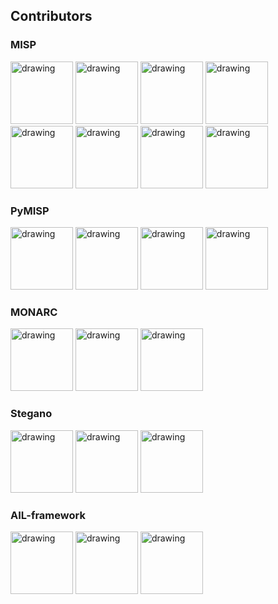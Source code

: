 

## Contributors

### MISP

<!-- contributors-MISP starts -->
<a href="https://github.com/Jakub Onderka"><img src="https://avatars3.githubusercontent.com/u/163343?s=100&v=4" alt="drawing" style="width:100px;"/></a>
<a href="https://github.com/iglocska"><img src="https://avatars1.githubusercontent.com/u/3668672?s=100&v=4" alt="drawing" style="width:100px;"/></a>
<a href="https://github.com/chrisr3d"><img src="https://avatars2.githubusercontent.com/u/16307976?s=100&v=4" alt="drawing" style="width:100px;"/></a>
<a href="https://github.com/mokaddem"><img src="https://avatars3.githubusercontent.com/u/6977223?s=100&v=4" alt="drawing" style="width:100px;"/></a>
<a href="https://github.com/Steve Clement"><img src="https://avatars3.githubusercontent.com/u/362025?s=100&v=4" alt="drawing" style="width:100px;"/></a>
<a href="https://github.com/Richard van den Berg"><img src="https://avatars1.githubusercontent.com/u/1461970?s=100&v=4" alt="drawing" style="width:100px;"/></a>
<a href="https://github.com/Alexandre Dulaunoy"><img src="https://avatars2.githubusercontent.com/u/3309?s=100&v=4" alt="drawing" style="width:100px;"/></a>
<a href="https://github.com/Alex Resnick"><img src="https://avatars2.githubusercontent.com/u/13125104?s=100&v=4" alt="drawing" style="width:100px;"/></a>
<!-- contributors-MISP ends -->


### PyMISP

<!-- contributors-PyMISP starts -->
<a href="https://github.com/Raphaël Vinot"><img src="https://avatars1.githubusercontent.com/u/248875?s=100&v=4" alt="drawing" style="width:100px;"/></a>
<a href="https://github.com/VVX7"><img src="https://avatars2.githubusercontent.com/u/46228229?s=100&v=4" alt="drawing" style="width:100px;"/></a>
<a href="https://github.com/Christophe Vandeplas"><img src="https://avatars0.githubusercontent.com/u/1073662?s=100&v=4" alt="drawing" style="width:100px;"/></a>
<a href="https://github.com/Sebastian Wagner"><img src="https://avatars1.githubusercontent.com/u/25031221?s=100&v=4" alt="drawing" style="width:100px;"/></a>
<!-- contributors-PyMISP ends -->


### MONARC

<!-- contributors-MONARC starts -->
<a href="https://github.com/Cédric Bonhomme"><img src="https://avatars1.githubusercontent.com/u/465400?s=100&v=4" alt="drawing" style="width:100px;"/></a>
<a href="https://github.com/Ruslan Baidan"><img src="https://avatars2.githubusercontent.com/u/3246171?s=100&v=4" alt="drawing" style="width:100px;"/></a>
<a href="https://github.com/Jerome Lombardi"><img src="https://avatars1.githubusercontent.com/u/18661517?s=100&v=4" alt="drawing" style="width:100px;"/></a>
<!-- contributors-MONARC ends -->


### Stegano

<!-- contributors-stegano starts -->
<a href="https://github.com/Cédric Bonhomme"><img src="https://avatars1.githubusercontent.com/u/465400?s=100&v=4" alt="drawing" style="width:100px;"/></a>
<a href="https://github.com/AdrienCos"><img src="https://avatars1.githubusercontent.com/u/25573947?s=100&v=4" alt="drawing" style="width:100px;"/></a>
<a href="https://github.com/Peter Justin"><img src="https://avatars2.githubusercontent.com/u/1510708?s=100&v=4" alt="drawing" style="width:100px;"/></a>
<!-- contributors-stegano ends -->


### AIL-framework

<!-- contributors-AIL-framework starts -->
<a href="https://github.com/Cédric Bonhomme"><img src="https://avatars1.githubusercontent.com/u/465400?s=100&v=4" alt="drawing" style="width:100px;"/></a>
<a href="https://github.com/AdrienCos"><img src="https://avatars1.githubusercontent.com/u/25573947?s=100&v=4" alt="drawing" style="width:100px;"/></a>
<a href="https://github.com/Peter Justin"><img src="https://avatars2.githubusercontent.com/u/1510708?s=100&v=4" alt="drawing" style="width:100px;"/></a>
<!-- contributors-AIL-framework ends -->